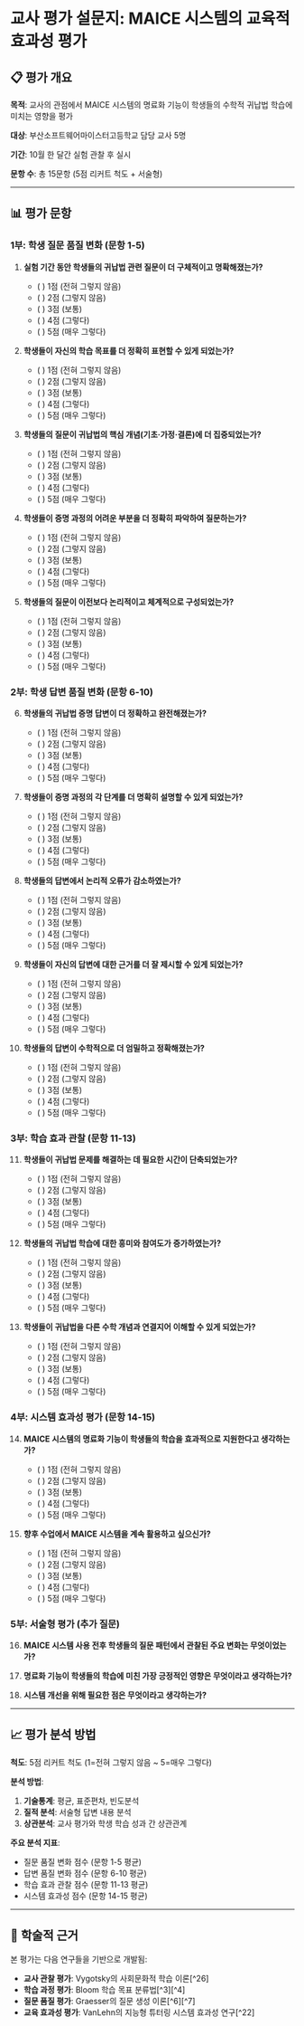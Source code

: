 # 교사 평가 설문지: MAICE 시스템의 교육적 효과성 평가

## 📋 평가 개요

**목적**: 교사의 관점에서 MAICE 시스템의 명료화 기능이 학생들의 수학적 귀납법 학습에 미치는 영향을 평가

**대상**: 부산소프트웨어마이스터고등학교 담당 교사 5명

**기간**: 10월 한 달간 실험 관찰 후 실시

**문항 수**: 총 15문항 (5점 리커트 척도 + 서술형)

---

## 📊 평가 문항

### 1부: 학생 질문 품질 변화 (문항 1-5)

1. **실험 기간 동안 학생들의 귀납법 관련 질문이 더 구체적이고 명확해졌는가?**
   - ( ) 1점 (전혀 그렇지 않음)
   - ( ) 2점 (그렇지 않음)
   - ( ) 3점 (보통)
   - ( ) 4점 (그렇다)
   - ( ) 5점 (매우 그렇다)

2. **학생들이 자신의 학습 목표를 더 정확히 표현할 수 있게 되었는가?**
   - ( ) 1점 (전혀 그렇지 않음)
   - ( ) 2점 (그렇지 않음)
   - ( ) 3점 (보통)
   - ( ) 4점 (그렇다)
   - ( ) 5점 (매우 그렇다)

3. **학생들의 질문이 귀납법의 핵심 개념(기초·가정·결론)에 더 집중되었는가?**
   - ( ) 1점 (전혀 그렇지 않음)
   - ( ) 2점 (그렇지 않음)
   - ( ) 3점 (보통)
   - ( ) 4점 (그렇다)
   - ( ) 5점 (매우 그렇다)

4. **학생들이 증명 과정의 어려운 부분을 더 정확히 파악하여 질문하는가?**
   - ( ) 1점 (전혀 그렇지 않음)
   - ( ) 2점 (그렇지 않음)
   - ( ) 3점 (보통)
   - ( ) 4점 (그렇다)
   - ( ) 5점 (매우 그렇다)

5. **학생들의 질문이 이전보다 논리적이고 체계적으로 구성되었는가?**
   - ( ) 1점 (전혀 그렇지 않음)
   - ( ) 2점 (그렇지 않음)
   - ( ) 3점 (보통)
   - ( ) 4점 (그렇다)
   - ( ) 5점 (매우 그렇다)

### 2부: 학생 답변 품질 변화 (문항 6-10)

6. **학생들의 귀납법 증명 답변이 더 정확하고 완전해졌는가?**
   - ( ) 1점 (전혀 그렇지 않음)
   - ( ) 2점 (그렇지 않음)
   - ( ) 3점 (보통)
   - ( ) 4점 (그렇다)
   - ( ) 5점 (매우 그렇다)

7. **학생들이 증명 과정의 각 단계를 더 명확히 설명할 수 있게 되었는가?**
   - ( ) 1점 (전혀 그렇지 않음)
   - ( ) 2점 (그렇지 않음)
   - ( ) 3점 (보통)
   - ( ) 4점 (그렇다)
   - ( ) 5점 (매우 그렇다)

8. **학생들의 답변에서 논리적 오류가 감소하였는가?**
   - ( ) 1점 (전혀 그렇지 않음)
   - ( ) 2점 (그렇지 않음)
   - ( ) 3점 (보통)
   - ( ) 4점 (그렇다)
   - ( ) 5점 (매우 그렇다)

9. **학생들이 자신의 답변에 대한 근거를 더 잘 제시할 수 있게 되었는가?**
   - ( ) 1점 (전혀 그렇지 않음)
   - ( ) 2점 (그렇지 않음)
   - ( ) 3점 (보통)
   - ( ) 4점 (그렇다)
   - ( ) 5점 (매우 그렇다)

10. **학생들의 답변이 수학적으로 더 엄밀하고 정확해졌는가?**
    - ( ) 1점 (전혀 그렇지 않음)
    - ( ) 2점 (그렇지 않음)
    - ( ) 3점 (보통)
    - ( ) 4점 (그렇다)
    - ( ) 5점 (매우 그렇다)

### 3부: 학습 효과 관찰 (문항 11-13)

11. **학생들이 귀납법 문제를 해결하는 데 필요한 시간이 단축되었는가?**
    - ( ) 1점 (전혀 그렇지 않음)
    - ( ) 2점 (그렇지 않음)
    - ( ) 3점 (보통)
    - ( ) 4점 (그렇다)
    - ( ) 5점 (매우 그렇다)

12. **학생들의 귀납법 학습에 대한 흥미와 참여도가 증가하였는가?**
    - ( ) 1점 (전혀 그렇지 않음)
    - ( ) 2점 (그렇지 않음)
    - ( ) 3점 (보통)
    - ( ) 4점 (그렇다)
    - ( ) 5점 (매우 그렇다)

13. **학생들이 귀납법을 다른 수학 개념과 연결지어 이해할 수 있게 되었는가?**
    - ( ) 1점 (전혀 그렇지 않음)
    - ( ) 2점 (그렇지 않음)
    - ( ) 3점 (보통)
    - ( ) 4점 (그렇다)
    - ( ) 5점 (매우 그렇다)

### 4부: 시스템 효과성 평가 (문항 14-15)

14. **MAICE 시스템의 명료화 기능이 학생들의 학습을 효과적으로 지원한다고 생각하는가?**
    - ( ) 1점 (전혀 그렇지 않음)
    - ( ) 2점 (그렇지 않음)
    - ( ) 3점 (보통)
    - ( ) 4점 (그렇다)
    - ( ) 5점 (매우 그렇다)

15. **향후 수업에서 MAICE 시스템을 계속 활용하고 싶으신가?**
    - ( ) 1점 (전혀 그렇지 않음)
    - ( ) 2점 (그렇지 않음)
    - ( ) 3점 (보통)
    - ( ) 4점 (그렇다)
    - ( ) 5점 (매우 그렇다)

### 5부: 서술형 평가 (추가 질문)

16. **MAICE 시스템 사용 전후 학생들의 질문 패턴에서 관찰된 주요 변화는 무엇이었는가?**

17. **명료화 기능이 학생들의 학습에 미친 가장 긍정적인 영향은 무엇이라고 생각하는가?**

18. **시스템 개선을 위해 필요한 점은 무엇이라고 생각하는가?**

---

## 📈 평가 분석 방법

**척도**: 5점 리커트 척도 (1=전혀 그렇지 않음 ~ 5=매우 그렇다)

**분석 방법**:
1. **기술통계**: 평균, 표준편차, 빈도분석
2. **질적 분석**: 서술형 답변 내용 분석
3. **상관분석**: 교사 평가와 학생 학습 성과 간 상관관계

**주요 분석 지표**:
- 질문 품질 변화 점수 (문항 1-5 평균)
- 답변 품질 변화 점수 (문항 6-10 평균)
- 학습 효과 관찰 점수 (문항 11-13 평균)
- 시스템 효과성 점수 (문항 14-15 평균)

---

## 🔬 학술적 근거

본 평가는 다음 연구들을 기반으로 개발됨:

- **교사 관찰 평가**: Vygotsky의 사회문화적 학습 이론[^26]
- **학습 과정 평가**: Bloom 학습 목표 분류법[^3][^4]
- **질문 품질 평가**: Graesser의 질문 생성 이론[^6][^7]
- **교육 효과성 평가**: VanLehn의 지능형 튜터링 시스템 효과성 연구[^22]
